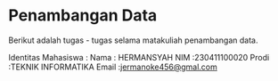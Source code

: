 # Penambangan Data

Berikut adalah tugas - tugas selama matakuliah penambangan data.

Identitas Mahasiswa :
Nama : HERMANSYAH
NIM :230411100020
Prodi :TEKNIK INFORMATIKA 
Email :jermanoke456@gmal.com



```{tableofcontents}
```
